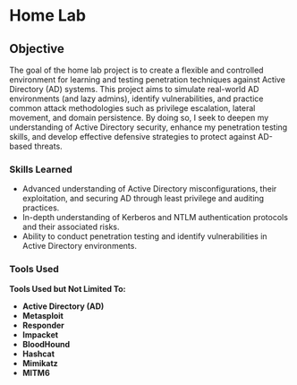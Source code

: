 # Home Lab

## Objective

The goal of the home lab project is to create a flexible and controlled environment for learning and testing penetration techniques against Active Directory (AD) systems. This project aims to simulate real-world AD environments (and lazy admins), identify vulnerabilities, and practice common attack methodologies such as privilege escalation, lateral movement, and domain persistence. By doing so, I seek to deepen my understanding of Active Directory security, enhance my penetration testing skills, and develop effective defensive strategies to protect against AD-based threats.

### Skills Learned

- Advanced understanding of Active Directory misconfigurations, their exploitation, and securing AD through least privilege and auditing practices.
- In-depth understanding of Kerberos and NTLM authentication protocols and their associated risks.
- Ability to conduct penetration testing and identify vulnerabilities in Active Directory environments.
### Tools Used
**Tools Used but Not Limited To:**

- **Active Directory (AD)**
- **Metasploit**
- **Responder**
- **Impacket**
- **BloodHound**
- **Hashcat**
- **Mimikatz**
- **MITM6**
